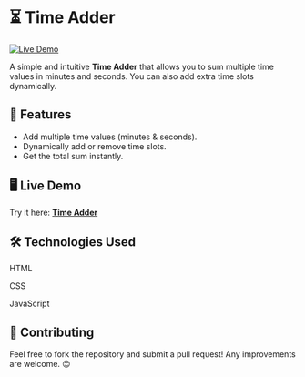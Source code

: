 # ⏳ Time Adder

[![Live Demo](https://img.shields.io/badge/Live%20Demo-Click%20Here-brightgreen)](https://cr4nk3d.github.io/time-adder/)

A simple and intuitive **Time Adder** that allows you to sum multiple time values in minutes and seconds. You can also add extra time slots dynamically.

## 🚀 Features

- Add multiple time values (minutes & seconds).
- Dynamically add or remove time slots.
- Get the total sum instantly.

## 🖥️ Live Demo

Try it here: **[Time Adder](https://cr4nk3d.github.io/time-adder/)**

## 🛠️ Technologies Used
HTML

CSS

JavaScript

## 🤝 Contributing
Feel free to fork the repository and submit a pull request! Any improvements are welcome. 😊
